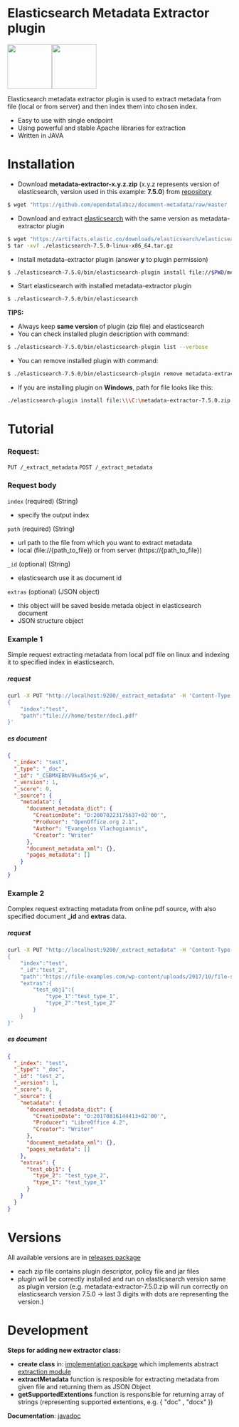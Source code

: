 # Elasticsearch Metadata Extractor plugin
[<img src="https://logodix.com/logo/1687804.png" height="100">](https://www.elastic.co/)[<img src="https://logodix.com/logo/1024526.png" height="100">](https://www.apache.org/)



Elasticsearch metadata extractor plugin is used to extract metadata from file (local or from server) and then index them into chosen index.

  - Easy to use with single endpoint
  - Using powerful and stable Apache libraries for extraction
  - Written in JAVA

# Installation
  - Download **metadata-extractor-x.y.z.zip** (x.y.z represents version of elasticsearch,  version used in this example: **7.5.0**) from [repository](https://github.com/opendatalabcz/document-metadata/tree/master/metadata-extractor/releases)
  ```sh
$ wget "https://github.com/opendatalabcz/document-metadata/raw/master
```
  - Download and extract [elasticsearch](https://www.elastic.co/downloads/past-releases#elasticsearch) with the same version as metadata-extractor plugin
   ```sh
$ wget "https://artifacts.elastic.co/downloads/elasticsearch/elasticsearch-7.5.0-linux-x86_64.tar.gz"
$ tar -xvf ./elasticsearch-7.5.0-linux-x86_64.tar.gz
```
  - Install metadata-extractor plugin (answer **y** to plugin permission) 
 ```sh 
$ ./elasticsearch-7.5.0/bin/elasticsearch-plugin install file://$PWD/metadata-extractor-7.5.0.zip
```
- Start elasticsearch with installed metadata-extractor plugin
 ```sh 
$ ./elasticsearch-7.5.0/bin/elasticsearch
```
**TIPS:**
  - Always keep **same version** of plugin (zip file) and elasticsearch
  - You can check installed plugin description with command:
  ```sh 
$ ./elasticsearch-7.5.0/bin/elasticsearch-plugin list --verbose
```
  - You can remove installed plugin with command:
  ```sh 
$ ./elasticsearch-7.5.0/bin/elasticsearch-plugin remove metadata-extractor
```
- If you are installing plugin on **Windows**, path for file looks like this:
```sh
./elasticsearch-plugin install file:\\\C:\metadata-extractor-7.5.0.zip
```

# Tutorial
### Request: 
```PUT /_extract_metadata```
```POST /_extract_metadata```
### Request body
```index``` (required) (String)
- specify the output index

```path``` (required) (String)
- url path to the file from which you want to extract metadata
- local (file://{path_to_file}) or from server (https://{path_to_file})

```_id``` (optional) (String)
- elasticsearch use it as document id

```extras``` (optional) (JSON object)
- this object will be saved beside metada object in elasticsearch document
- JSON structure object

### Example 1
Simple request extracting metadata from local pdf file on linux and indexing it to specified index in elasticsearch.
##### request
```sh
curl -X PUT "http://localhost:9200/_extract_metadata" -H 'Content-Type: application/json' -d'
{
	"index":"test",
	"path":"file:///home/tester/doc1.pdf"
}'
```

##### es document
```json
{
  "_index": "test",
  "_type": "_doc",
  "_id": "_CSBMXEBbV9ku85xj6_w",
  "_version": 1,
  "_score": 0,
  "_source": {
    "metadata": {
      "document_metadata_dict": {
        "CreationDate": "D:20070223175637+02'00'",
        "Producer": "OpenOffice.org 2.1",
        "Author": "Evangelos Vlachogiannis",
        "Creator": "Writer"
      },
      "document_metadata_xml": {},
      "pages_metadata": []
    }
  }
}
```
### Example 2
Complex request extracting metadata from online pdf source, with also specified document **_id** and **extras** data.
##### request
```sh
curl -X PUT "http://localhost:9200/_extract_metadata" -H 'Content-Type: application/json' -d'
{
	"index":"test",
	"_id":"test_2",
	"path":"https://file-examples.com/wp-content/uploads/2017/10/file-sample_150kB.pdf",
	"extras":{
		"test_obj1":{
			"type_1":"test_type_1",
			"type_2":"test_type_2"
		}
	}
}'
```
##### es document
```json
{
  "_index": "test",
  "_type": "_doc",
  "_id": "test_2",
  "_version": 1,
  "_score": 0,
  "_source": {
    "metadata": {
      "document_metadata_dict": {
        "CreationDate": "D:20170816144413+02'00'",
        "Producer": "LibreOffice 4.2",
        "Creator": "Writer"
      },
      "document_metadata_xml": {},
      "pages_metadata": []
    },
    "extras": {
      "test_obj1": {
        "type_2": "test_type_2",
        "type_1": "test_type_1"
      }
    }
  }
}
```



# Versions
All available versions are in [releases package](https://github.com/opendatalabcz/document-metadata/tree/master/metadata-extractor/releases)
- each zip file contains plugin descriptor, policy file and jar files 
- plugin will be correctly installed and run on elasticsearch version same as plugin version (e.g. metadata-extractor-7.5.0.zip will run correctly on elasticsearch version 7.5.0 -> last 3 digits with dots are representing the version.)


# Development

**Steps for adding new extractor class:**
- **create class** in: [implementation package](https://github.com/opendatalabcz/document-metadata/tree/master/metadata-extractor/src/main/java/org/elasticsearch/plugin/extractor/modules/implementation) which implements abstract [extraction module](https://github.com/opendatalabcz/document-metadata/blob/master/metadata-extractor/src/main/java/org/elasticsearch/plugin/extractor/modules/ExtractionModule.java)
- **extractMetadata** function is resposible for extracting metadata from given file and returning them as JSON Object
- **getSupportedExtentions** function is responsible for returning array of strings (representing supported extentions, e.g. { "doc" , "docx" })

**Documentation**:  [javadoc](https://github.com/opendatalabcz/document-metadata/tree/development/metadata-extractor/javadoc)


